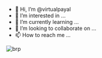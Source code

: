 - 👋 Hi, I’m @virtualpayal
- 👀 I’m interested in ...
- 🌱 I’m currently learning ...
- 💞️ I’m looking to collaborate on ...
- 📫 How to reach me ...

<!---
virtualpayal/virtualpayal is a ✨ special ✨ repository because its `README.md` (this file) appears on your GitHub profile.
You can click the Preview link to take a look at your changes.
--->
![brp](https://github.com/virtualpayal/virtualpayal/assets/135429801/4e893b21-24bb-448e-83af-5ffb4be9d191)
